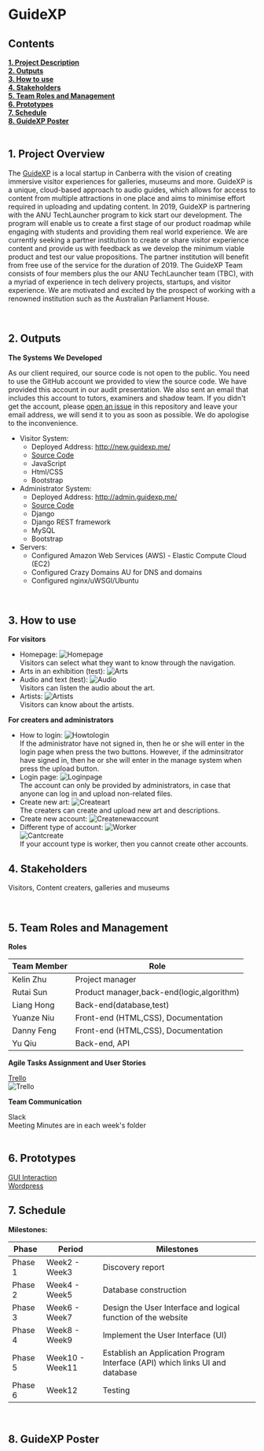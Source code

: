 <h1> GuideXP </h1>

<h2><a name = "content"> Contents </a></h2>
<a href = "#Title1"><b> 1. Project Description </b></a><br/>
<a href = "#Title2"><b> 2. Outputs </b></a><br/>
<a href = "#Title3"><b> 3. How to use </b></a><br/>
<a href = "#Title4"><b> 4. Stakeholders </b></a><br/>
<a href = "#Title5"><b> 5. Team Roles and Management </b></a><br/>
<a href = "#Title6"><b> 6. Prototypes </b></a><br/>
<a href = "#Title7"><b> 7. Schedule </b></a><br/>
<a href = "#Title8"><b> 8. GuideXP Poster</b></a><br/>


<br />
<h2><a name = "Title1"> 1. Project Overview </a></h2>

The [GuideXP](https://guidexp.wordpress.com) is a local startup in Canberra with the vision of creating immersive visitor experiences for galleries, museums and more. GuideXP is a unique, cloud-based approach to audio guides, which allows for access to content from multiple attractions in one place and aims to minimise effort required in uploading and updating content.
In 2019, GuideXP is partnering with the ANU TechLauncher program to kick start our development. The program will enable us to create a first stage of our product roadmap while engaging with students and providing them real world experience.
We are currently seeking a partner institution to create or share visitor experience content and provide us with feedback as we develop the minimum viable product and test our value propositions. The partner institution will benefit from free use of the service for the duration of 2019.
The GuideXP Team consists of four members plus the our ANU TechLauncher team (TBC), with a myriad of experience in tech delivery projects, startups, and visitor experience. We are motivated and excited by the prospect of working with a renowned institution such as the Australian Parliament House.


<br />
<h2><a name = "Title2"> 2. Outputs </a></h2>

**The Systems We Developed**

As our client required, our source code is not open to the public. You need to use the GitHub account we provided to view the source code. We have provided this account in our audit presentation. We also sent an email that includes this account to tutors, examiners and shadow team. If you didn't get the account, please [open an issue](https://github.com/DannyFirmin/GuideXP/issues) in this repository and leave your email address, we will send it to you as soon as possible. We do apologise to the inconvenience.

* Visitor System:  
  * Deployed Address: http://new.guidexp.me/
  * [Source Code](https://github.com/DannyFirmin/guidexp.me)
  * JavaScript
  * Html/CSS
  * Bootstrap
* Administrator System: 
  * Deployed Address: http://admin.guidexp.me/
  * [Source Code](https://github.com/LiangHong95/django)
  * Django
  * Django REST framework
  * MySQL
  * Bootstrap
* Servers:
  * Configured Amazon Web Services (AWS) - Elastic Compute Cloud (EC2)
  * Configured Crazy Domains AU for DNS and domains
  * Configured nginx/uWSGI/Ubuntu


<br />
<h2><a name = "Title3"> 3. How to use </a></h2>

**For visitors**
* Homepage:
![Homepage](/week10/Homepage.png)<br/>
Visitors can select what they want to know through the navigation.
* Arts in an exhibition (test):
![Arts](/week10/artsinaexhi.png)<br/>
* Audio and text (test):
![Audio](/week10/Audioandtext.png)<br/>
Visitors can listen the audio about the art.
* Artists:
![Artists](/week10/Artist.png)<br/>
Visitors can know about the artists.

**For creaters and administrators**
* How to login:
![Howtologin](/week10/howtologin.png)<br/>
If the administrator have not signed in, then he or she will enter in the login page when press the two buttons. However, if the adminsitrator have signed in, then he or she will enter in the manage system when press the upload button.
* Login page:
![Loginpage](/week10/loginpage.png)<br/>
The account can only be provided by administrators, in case that anyone can log in and upload non-related files.
* Create new art:
![Createart](/week10/createnewart.png)<br/>
The creaters can create and upload new art and descriptions.
* Create new account:
![Createnewaccount](/week10/createnewaccount.png)<br/>
* Different type of account:
![Worker](/week10/worker.png)<br/>
![Cantcreate](/week10/cantcreateaccount.png)<br/>
If your account type is worker, then you cannot create other accounts.
<h2><a name = "Title4"> 4. Stakeholders </a></h2>

Visitors, Content creaters, galleries and museums

<br />


<h2><a name = "Title5"> 5. Team Roles and Management </a></h2>

**Roles**

| Team Member                      | Role                                     | 
|----------------------------------|------------------------------------------| 
| Kelin Zhu                        | Project manager                          | 
| Rutai Sun                        | Product manager,back-end(logic,algorithm)| 
| Liang Hong                       | Back-end(database,test)                  | 
| Yuanze Niu                       | Front-end (HTML,CSS), Documentation      | 
| Danny Feng                       | Front-end (HTML,CSS), Documentation      | 
| Yu Qiu                           | Back-end, API                            | 

**Agile Tasks Assignment and User Stories**

[Trello](https://trello.com/b/ggidOa5S/guidexp-user-stories) <br />
![Trello](/Week10/Trello.png)


**Team Communication**

Slack <br />
Meeting Minutes are in each week's folder <br />
<br />

<h2><a name = "Title6"> 6. Prototypes </a></h2>

[GUI Interaction](https://marvelapp.com/317d466/screen/33853357) <br />
[Wordpress](http://www.guidexp.me/) <br />

<h2><a name = "Title7"> 7. Schedule </a></h2>

**Milestones:**

| Phase          |Period            |    Milestones                                                               | 
|----------------|------------------|-----------------------------------------------------------------------------| 
| Phase 1        |Week2 - Week3     |Discovery report                                                             |
| Phase 2        |Week4 - Week5     |Database construction                                                        |
| Phase 3        |Week6 - Week7     |Design the User Interface and logical function of the website                |
| Phase 4        |Week8 - Week9     |Implement the User Interface (UI)                                            |
| Phase 5        |Week10 - Week11   |Establish an Application Program Interface (API) which links UI and database |  
| Phase 6        |Week12            |Testing                                                                      |

<br />

<h2><a name = "Title8"> 8. GuideXP Poster </a></h2>

<br />


